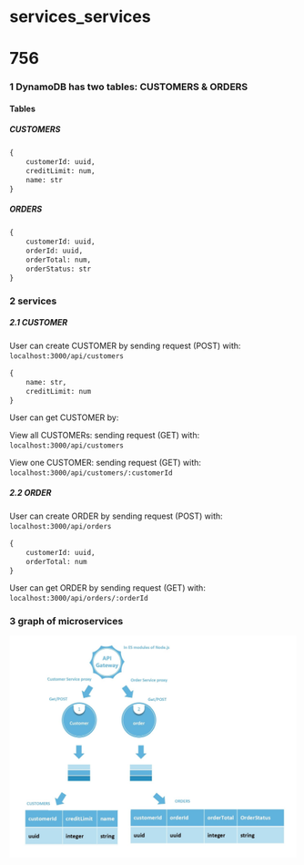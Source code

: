 # services_services
# 756

### 1 DynamoDB has two tables: CUSTOMERS & ORDERS
#### Tables
##### CUSTOMERS


```
{
    customerId: uuid,
    creditLimit: num,
    name: str
}
```


##### ORDERS


```
{
    customerId: uuid,
    orderId: uuid,
    orderTotal: num,
    orderStatus: str
}
```


### 2 services


##### 2.1 CUSTOMER


User can create CUSTOMER by sending request (POST) with: `localhost:3000/api/customers`


```
{
    name: str,
    creditLimit: num
}
```


User can get CUSTOMER by:


View all CUSTOMERs: sending request (GET) with: `localhost:3000/api/customers`


View one CUSTOMER: sending request (GET) with: `localhost:3000/api/customers/:customerId`


##### 2.2 ORDER


User can create ORDER by sending request (POST) with: `localhost:3000/api/orders`


```
{
    customerId: uuid,
    orderTotal: num
}
```
User can get ORDER by sending request (GET) with: `localhost:3000/api/orders/:orderId`

### 3 graph of microservices



![image deleted](https://github.com/yixianLu/services_services/blob/main/other_documents/graph_page.jpg?raw=true)
